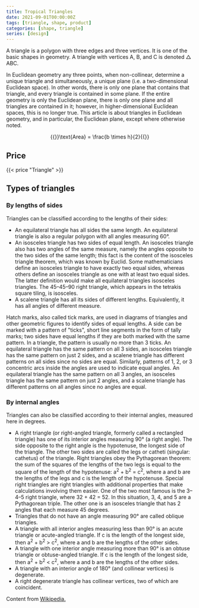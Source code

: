 ```yaml
---
title: Tropical Triangles
date: 2021-09-01T00:00:00Z
tags: [triangle, shape, product]
categories: [shape, triangle]
series: [design]
---
```


A triangle is a polygon with three edges and three vertices. It is one of the basic shapes in geometry. A triangle with vertices A, B, and C is denoted △ ABC. 

<!--more-->

In Euclidean geometry any three points, when non-collinear, determine a unique triangle and simultaneously, a unique plane (i.e. a two-dimensional Euclidean space). In other words, there is only one plane that contains that triangle, and every triangle is contained in some plane. If the entire geometry is only the Euclidean plane, there is only one plane and all triangles are contained in it; however, in higher-dimensional Euclidean spaces, this is no longer true. This article is about triangles in Euclidean geometry, and in particular, the Euclidean plane, except where otherwise noted. 

<center>{{<latex>}}\text{Area} = \frac{b \times h}{2}{{</latex>}}</center>

## Price

{{< price "Triangle" >}}

## Types of triangles

### By lengths of sides

Triangles can be classified according to the lengths of their sides:

* An equilateral triangle has all sides the same length. An equilateral triangle is also a regular polygon with all angles measuring 60°.
* An isosceles triangle has two sides of equal length. An isosceles triangle also has two angles of the same measure, namely the angles opposite to the two sides of the same length; this fact is the content of the isosceles triangle theorem, which was known by Euclid. Some mathematicians define an isosceles triangle to have exactly two equal sides, whereas others define an isosceles triangle as one with at least two equal sides. The latter definition would make all equilateral triangles isosceles triangles. The 45–45–90 right triangle, which appears in the tetrakis square tiling, is isosceles.
* A scalene triangle has all its sides of different lengths. Equivalently, it has all angles of different measure.

Hatch marks, also called tick marks, are used in diagrams of triangles and other geometric figures to identify sides of equal lengths. A side can be marked with a pattern of "ticks", short line segments in the form of tally marks; two sides have equal lengths if they are both marked with the same pattern. In a triangle, the pattern is usually no more than 3 ticks. An equilateral triangle has the same pattern on all 3 sides, an isosceles triangle has the same pattern on just 2 sides, and a scalene triangle has different patterns on all sides since no sides are equal. Similarly, patterns of 1, 2, or 3 concentric arcs inside the angles are used to indicate equal angles. An equilateral triangle has the same pattern on all 3 angles, an isosceles triangle has the same pattern on just 2 angles, and a scalene triangle has different patterns on all angles since no angles are equal.

### By internal angles

Triangles can also be classified according to their internal angles, measured here in degrees.

* A right triangle (or right-angled triangle, formerly called a rectangled triangle) has one of its interior angles measuring 90° (a right angle). The side opposite to the right angle is the hypotenuse, the longest side of the triangle. The other two sides are called the legs or catheti (singular: cathetus) of the triangle. Right triangles obey the Pythagorean theorem: the sum of the squares of the lengths of the two legs is equal to the square of the length of the hypotenuse: a<sup>2</sup> + b<sup>2</sup> = c<sup>2</sup>, where a and b are the lengths of the legs and c is the length of the hypotenuse. Special right triangles are right triangles with additional properties that make calculations involving them easier. One of the two most famous is the 3–4–5 right triangle, where 32 + 42 = 52. In this situation, 3, 4, and 5 are a Pythagorean triple. The other one is an isosceles triangle that has 2 angles that each measure 45 degrees.
* Triangles that do not have an angle measuring 90° are called oblique triangles.
* A triangle with all interior angles measuring less than 90° is an acute triangle or acute-angled triangle. If c is the length of the longest side, then a<sup>2</sup> + b<sup>2</sup> > c<sup>2</sup>, where a and b are the lengths of the other sides.
* A triangle with one interior angle measuring more than 90° is an obtuse triangle or obtuse-angled triangle. If c is the length of the longest side, then a<sup>2</sup> + b<sup>2</sup> < c<sup>2</sup>, where a and b are the lengths of the other sides.
* A triangle with an interior angle of 180° (and collinear vertices) is degenerate.
* A right degenerate triangle has collinear vertices, two of which are coincident.

Content from [Wikipedia.](https://en.wikipedia.org/wiki/Triangle)
